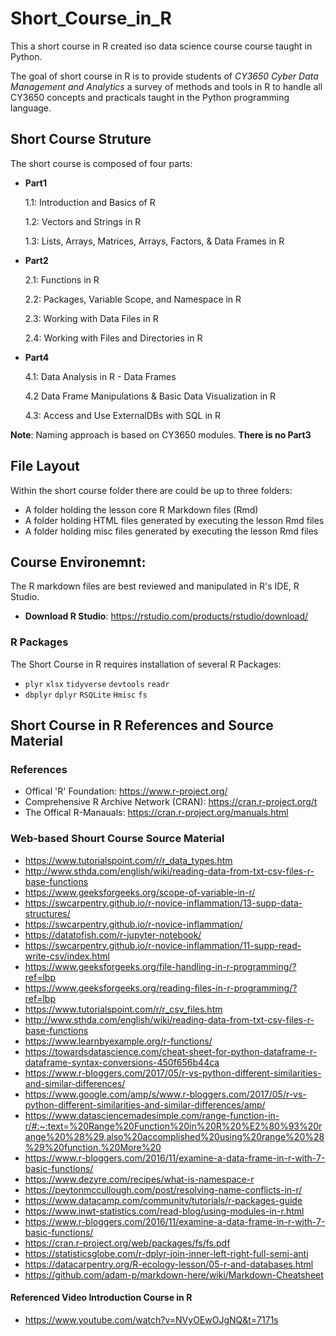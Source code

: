 # Short_Course_in_R
This a short course in R created iso data science course course taught in Python. 

The goal of short course in R is to provide students of *CY3650 Cyber Data Management and Analytics* a survey of methods and tools in R to handle all CY3650 concepts and practicals taught in the Python programming language.

## Short Course Struture
The short course is composed of four parts:

* **Part1**

  1.1: Introduction and Basics of R 
  
  1.2: Vectors and Strings in R
  
  1.3: Lists, Arrays, Matrices, Arrays, Factors, & Data Frames in R

* **Part2**

  2.1: Functions in R
  
  2.2: Packages, Variable Scope, and Namespace in R
  
  2.3: Working with Data Files in R
  
  2.4: Working with Files and Directories in R

* **Part4**

  4.1: Data Analysis in R - Data Frames
  
  4.2 Data Frame Manipulations & Basic Data Visualization in R
  
  4.3: Access and Use ExternalDBs with SQL in R

**Note**: Naming approach is based on CY3650 modules. **__There is no Part3__**

## File Layout
Within the short course folder there are could be up to three folders:

* A folder holding the lesson core R Markdown files (Rmd)
* A folder holding HTML files generated by executing the lesson Rmd files
* A folder holding misc files generated by executing the lesson Rmd files

## Course Environemnt:

The R markdown files are best reviewed and manipulated in R's IDE, R Studio.

* **Download R Studio**: https://rstudio.com/products/rstudio/download/

### R Packages

The Short Course in R requires installation of several R Packages:

* `plyr` `xlsx` `tidyverse` `devtools` `readr` 
* `dbplyr` `dplyr` `RSQLite` `Hmisc` `fs`

## Short Course in R References and Source Material

### References

* Offical 'R' Foundation: https://www.r-project.org/ 
* Comprehensive R Archive Network (CRAN): https://cran.r-project.org/t
* The Offical R-Manauals: https://cran.r-project.org/manuals.html

### Web-based Shourt Course Source Material

* https://www.tutorialspoint.com/r/r_data_types.htm
* http://www.sthda.com/english/wiki/reading-data-from-txt-csv-files-r-base-functions
* https://www.geeksforgeeks.org/scope-of-variable-in-r/
* https://swcarpentry.github.io/r-novice-inflammation/13-supp-data-structures/
* https://swcarpentry.github.io/r-novice-inflammation/
* https://datatofish.com/r-jupyter-notebook/
* https://swcarpentry.github.io/r-novice-inflammation/11-supp-read-write-csv/index.html
* https://www.geeksforgeeks.org/file-handling-in-r-programming/?ref=lbp
* https://www.geeksforgeeks.org/reading-files-in-r-programming/?ref=lbp
* https://www.tutorialspoint.com/r/r_csv_files.htm
* http://www.sthda.com/english/wiki/reading-data-from-txt-csv-files-r-base-functions
* https://www.learnbyexample.org/r-functions/
* https://towardsdatascience.com/cheat-sheet-for-python-dataframe-r-dataframe-syntax-conversions-450f656b44ca
* https://www.r-bloggers.com/2017/05/r-vs-python-different-similarities-and-similar-differences/
* https://www.google.com/amp/s/www.r-bloggers.com/2017/05/r-vs-python-different-similarities-and-similar-differences/amp/
* https://www.datasciencemadesimple.com/range-function-in-r/#:~:text=%20Range%20Function%20in%20R%20%E2%80%93%20range%20%28%29,also%20accomplished%20using%20range%20%28%29%20function.%20More%20
* https://www.r-bloggers.com/2016/11/examine-a-data-frame-in-r-with-7-basic-functions/
* https://www.dezyre.com/recipes/what-is-namespace-r
* https://peytonmccullough.com/post/resolving-name-conflicts-in-r/
* https://www.datacamp.com/community/tutorials/r-packages-guide
* https://www.inwt-statistics.com/read-blog/using-modules-in-r.html
* https://www.r-bloggers.com/2016/11/examine-a-data-frame-in-r-with-7-basic-functions/
* https://cran.r-project.org/web/packages/fs/fs.pdf
* https://statisticsglobe.com/r-dplyr-join-inner-left-right-full-semi-anti 
* https://datacarpentry.org/R-ecology-lesson/05-r-and-databases.html
* https://github.com/adam-p/markdown-here/wiki/Markdown-Cheatsheet

#### Referenced Video Introduction Course in R

* https://www.youtube.com/watch?v=NVyOEwOJgNQ&t=7171s
